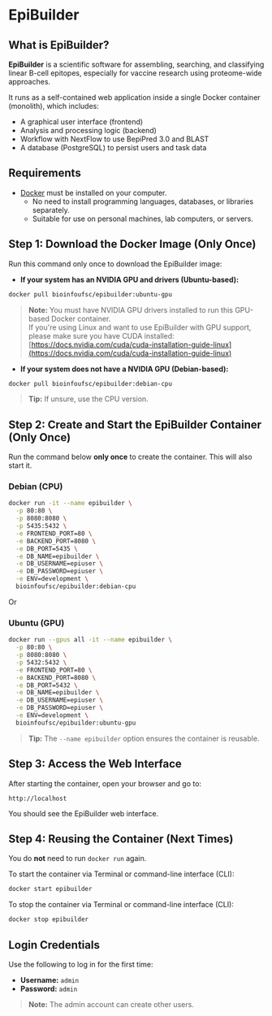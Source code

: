 # EpiBuilder

## What is EpiBuilder?

**EpiBuilder** is a scientific software for assembling, searching, and classifying linear B-cell epitopes, especially for vaccine research using proteome-wide approaches.

It runs as a self-contained web application inside a single Docker container (monolith), which includes:

- A graphical user interface (frontend)
- Analysis and processing logic (backend)
- Workflow with NextFlow to use BepiPred 3.0 and BLAST
- A database (PostgreSQL) to persist users and task data

## Requirements

- [Docker](https://www.docker.com/) must be installed on your computer.
  - No need to install programming languages, databases, or libraries separately.
  - Suitable for use on personal machines, lab computers, or servers.

## Step 1: Download the Docker Image (Only Once)

Run this command only once to download the EpiBuilder image:

- **If your system has an NVIDIA GPU and drivers (Ubuntu-based):**

```bash
docker pull bioinfoufsc/epibuilder:ubuntu-gpu
````
> **Note:** You must have NVIDIA GPU drivers installed to run this GPU-based Docker container.  
> If you're using Linux and want to use EpiBuilder with GPU support, please make sure you have CUDA installed:  
> [https://docs.nvidia.com/cuda/cuda-installation-guide-linux](https://docs.nvidia.com/cuda/cuda-installation-guide-linux)


* **If your system does not have a NVIDIA GPU (Debian-based):**

```bash
docker pull bioinfoufsc/epibuilder:debian-cpu
```

> **Tip:** If unsure, use the CPU version.

## Step 2: Create and Start the EpiBuilder Container (Only Once)

Run the command below **only once** to create the container. This will also start it.

### Debian (CPU)

```bash
docker run -it --name epibuilder \
  -p 80:80 \
  -p 8080:8080 \
  -p 5435:5432 \
  -e FRONTEND_PORT=80 \
  -e BACKEND_PORT=8080 \
  -e DB_PORT=5435 \
  -e DB_NAME=epibuilder \
  -e DB_USERNAME=epiuser \
  -e DB_PASSWORD=epiuser \
  -e ENV=development \
  bioinfoufsc/epibuilder:debian-cpu
```
Or
### Ubuntu (GPU)

```bash
docker run --gpus all -it --name epibuilder \
  -p 80:80 \
  -p 8080:8080 \
  -p 5432:5432 \
  -e FRONTEND_PORT=80 \
  -e BACKEND_PORT=8080 \
  -e DB_PORT=5432 \
  -e DB_NAME=epibuilder \
  -e DB_USERNAME=epiuser \
  -e DB_PASSWORD=epiuser \
  -e ENV=development \
  bioinfoufsc/epibuilder:ubuntu-gpu
```

> **Tip:** The `--name epibuilder` option ensures the container is reusable.

## Step 3: Access the Web Interface

After starting the container, open your browser and go to:

```
http://localhost
```

You should see the EpiBuilder web interface.

## Step 4: Reusing the Container (Next Times)

You do **not** need to run `docker run` again.

To start the container via Terminal or command-line interface (CLI):

```bash
docker start epibuilder
```

To stop the container via Terminal or command-line interface (CLI):

```bash
docker stop epibuilder
```

## Login Credentials

Use the following to log in for the first time:

* **Username:** `admin`
* **Password:** `admin`

> **Note:** The admin account can create other users.

